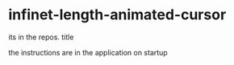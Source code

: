# infinet-length-animated-cursor
its in the repos. title


the instructions are in the application on startup
